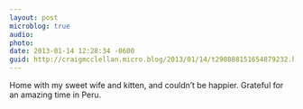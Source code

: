```yaml
---
layout: post
microblog: true
audio: 
photo: 
date: 2013-01-14 12:28:34 -0600
guid: http://craigmcclellan.micro.blog/2013/01/14/t290888151654879232.html
---
```

Home with my sweet wife and kitten, and couldn’t be happier. Grateful for an amazing time in Peru.
